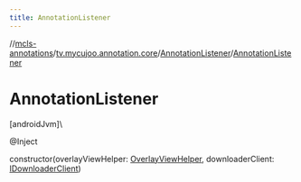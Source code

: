```yaml
---
title: AnnotationListener
---
```

//[mcls-annotations](../../../index.html)/[tv.mycujoo.annotation.core](../index.html)/[AnnotationListener](index.html)/[AnnotationListener](-annotation-listener.html)



# AnnotationListener



[androidJvm]\




@Inject



constructor(overlayViewHelper: [OverlayViewHelper](../../tv.mycujoo.annotation.helper/-overlay-view-helper/index.html), downloaderClient: [IDownloaderClient](../../tv.mycujoo.annotation.helper/-i-downloader-client/index.html))




